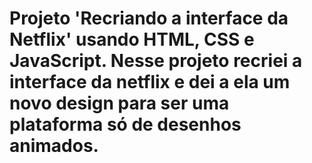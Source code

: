 # Projeto 'Recriando a interface da Netflix' usando HTML, CSS e JavaScript. Nesse projeto recriei a interface da netflix e dei a ela um novo design para ser uma plataforma só de desenhos animados. 
